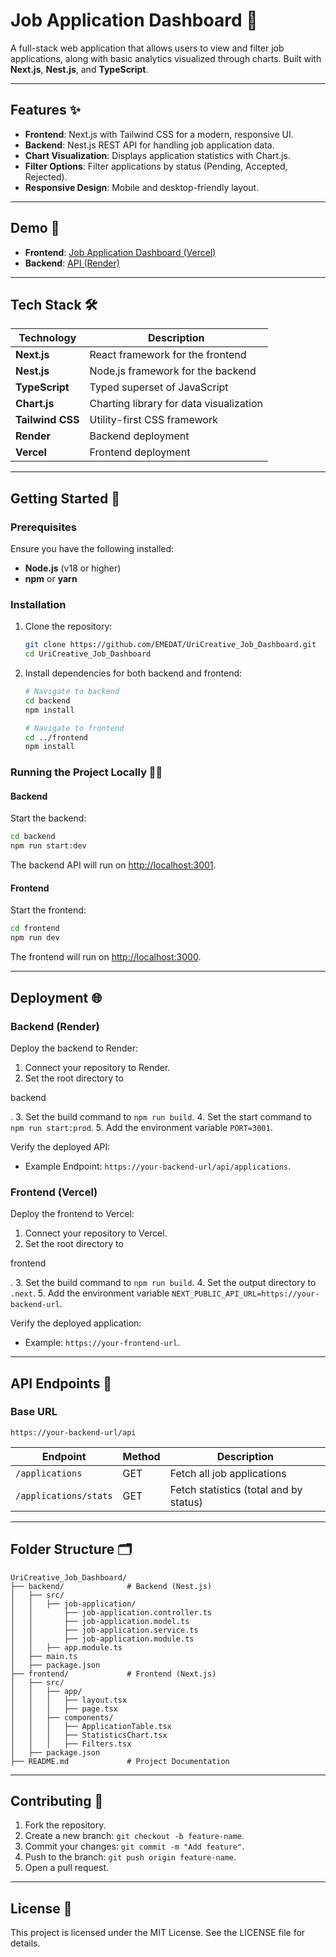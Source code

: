 # Job Application Dashboard 📝

A full-stack web application that allows users to view and filter job applications, along with basic analytics visualized through charts. Built with **Next.js**, **Nest.js**, and **TypeScript**.

---

## Features ✨

- **Frontend**: Next.js with Tailwind CSS for a modern, responsive UI.
- **Backend**: Nest.js REST API for handling job application data.
- **Chart Visualization**: Displays application statistics with Chart.js.
- **Filter Options**: Filter applications by status (Pending, Accepted, Rejected).
- **Responsive Design**: Mobile and desktop-friendly layout.

---

## Demo 🚀

- **Frontend**: [Job Application Dashboard (Vercel)](https://uri-creative-job-dashboard-8sod.vercel.app/)
- **Backend**: [API (Render)](https://uricreative-job-dashboard-backend.onrender.com/api/applications)

---

## Tech Stack 🛠️

| **Technology** | **Description**                              |
| -------------- | -------------------------------------------- |
| **Next.js**    | React framework for the frontend             |
| **Nest.js**    | Node.js framework for the backend            |
| **TypeScript** | Typed superset of JavaScript                 |
| **Chart.js**   | Charting library for data visualization      |
| **Tailwind CSS** | Utility-first CSS framework                 |
| **Render**     | Backend deployment                           |
| **Vercel**     | Frontend deployment                          |

---

## Getting Started 🚦

### Prerequisites

Ensure you have the following installed:

- **Node.js** (v18 or higher)
- **npm** or **yarn**

### Installation

1. Clone the repository:
   ```bash
   git clone https://github.com/EMEDAT/UriCreative_Job_Dashboard.git
   cd UriCreative_Job_Dashboard
   ```

2. Install dependencies for both backend and frontend:
   ```bash
   # Navigate to backend
   cd backend
   npm install

   # Navigate to frontend
   cd ../frontend
   npm install
   ```

### Running the Project Locally 🏃‍♂️

#### Backend

Start the backend:
```bash
cd backend
npm run start:dev
```
The backend API will run on [http://localhost:3001](http://localhost:3001).

#### Frontend

Start the frontend:
```bash
cd frontend
npm run dev
```
The frontend will run on [http://localhost:3000](http://localhost:3000).

---

## Deployment 🌐

### Backend (Render)

Deploy the backend to Render:

1. Connect your repository to Render.
2. Set the root directory to 

backend

.
3. Set the build command to `npm run build`.
4. Set the start command to `npm run start:prod`.
5. Add the environment variable `PORT=3001`.

Verify the deployed API:
- Example Endpoint: `https://your-backend-url/api/applications`.

### Frontend (Vercel)

Deploy the frontend to Vercel:

1. Connect your repository to Vercel.
2. Set the root directory to 

frontend

.
3. Set the build command to `npm run build`.
4. Set the output directory to `.next`.
5. Add the environment variable `NEXT_PUBLIC_API_URL=https://your-backend-url`.

Verify the deployed application:
- Example: `https://your-frontend-url`.

---

## API Endpoints 🔗

### Base URL
`https://your-backend-url/api`

| Endpoint           | Method | Description                           |
| ------------------ | ------ | ------------------------------------- |
| `/applications`    | GET    | Fetch all job applications            |
| `/applications/stats` | GET    | Fetch statistics (total and by status) |

---

## Folder Structure 🗂️

```
UriCreative_Job_Dashboard/
├── backend/              # Backend (Nest.js)
│   ├── src/
│   │   ├── job-application/
│   │       ├── job-application.controller.ts
│   │       ├── job-application.model.ts
│   │       ├── job-application.service.ts
│   │       ├── job-application.module.ts
│   │   ├── app.module.ts
│   ├── main.ts
│   ├── package.json
├── frontend/             # Frontend (Next.js)
│   ├── src/
│   │   ├── app/
│   │   │   ├── layout.tsx
│   │   │   ├── page.tsx
│   │   ├── components/
│   │   │   ├── ApplicationTable.tsx
│   │   │   ├── StatisticsChart.tsx
│   │   │   ├── Filters.tsx
│   ├── package.json
├── README.md             # Project Documentation
```

---

## Contributing 🤝

1. Fork the repository.
2. Create a new branch: `git checkout -b feature-name`.
3. Commit your changes: `git commit -m "Add feature"`.
4. Push to the branch: `git push origin feature-name`.
5. Open a pull request.

---

## License 📄

This project is licensed under the MIT License. See the LICENSE file for details.
```